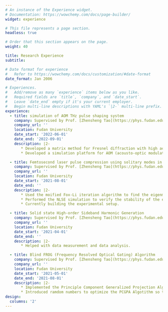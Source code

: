 ```yaml
---
# An instance of the Experience widget.
# Documentation: https://wowchemy.com/docs/page-builder/
widget: experience

# This file represents a page section.
headless: true

# Order that this section appears on the page.
weight: 40

title: Research Experience
subtitle:

# Date format for experience
#   Refer to https://wowchemy.com/docs/customization/#date-format
date_format: Jan 2006

# Experiences.
#   Add/remove as many `experience` items below as you like.
#   Required fields are `title`, `company`, and `date_start`.
#   Leave `date_end` empty if it's your current employer.
#   Begin multi-line descriptions with YAML's `|2-` multi-line prefix.
experience:
  - title: simulation of AOM THz pulse shaping system
    company: Supervised by Prof. [Zhensheng Tao](https://phys.fudan.edu.cn/16/4b/c7605a136779/page.htm)
    company_url: ''
    location: Fudan University
    date_start: '2022-06-01'
    date_end: '2022-09-01'
    description: |2-
       * Developed a matrix method for Fresnel diffraction with high accuracy, which can be used in simulating near-field geometric optics.
       * Developed a simulation platform for AOM (acousto-optic modulators) pulse shaping system with arbitary geometric setup.

  - title: Femtosecond laser pulse compression using solitary modes in nonlinear multi-pass cell
    company: Supervised by Prof. [Zhensheng Tao](https://phys.fudan.edu.cn/16/4b/c7605a136779/page.htm)
    company_url: ''
    location: Fudan University
    date_start: '2021-08-01'
    date_end: ''
    description: |2-
       * Used the moified Fox-Li iteration algorithm to find the eigenmodes of nonliear multi-pass cell with Kerr media.
       * Performed the NLSE simulation to verify the stability of the eigenmodes, i.e., the formation of soliton and its stability.
       * Currently building the experimental setup.

  - title: Solid state High-order Sideband Harmonic Generation
    company: Supervised by Prof. [Zhensheng Tao](https://phys.fudan.edu.cn/16/4b/c7605a136779/page.htm)
    company_url: ''
    location: Fudan University
    date_start: '2021-04-01'
    date_end: ''
    description: |2-
       * Helped with data measurement and data analysis.

  - title: Blind FROG (Frequency Resolved Optical Gating) Algorithm
    company: Supervised by Prof. [Zhensheng Tao](https://phys.fudan.edu.cn/16/4b/c7605a136779/page.htm)
    company_url: ''
    location: Fudan University
    date_start: '2021-05-01'
    date_end: '2021-08-01'
    description: |2-
       * Implemented the Principle Component Generalized Projection Algorithm (PCGPA) and Ptychographic algorithm for Blind FROG.
       * Introduced ramdom numbers to optimize the PCGPA Algotithm so that it's suitable for Blind FROG problems.
design:
  columns: '2'
---
```

